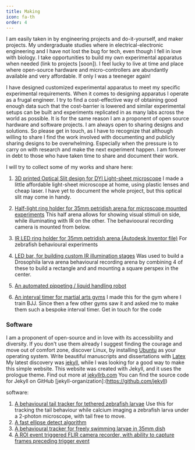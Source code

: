 ```yaml
---
title: Making
icon: fa-th
order: 4
---
```


I am easily taken in by engineering projects and do-it-yourself, and maker projects.
 My undergraduate studies where in electrical-electronic engineering and I have not lost the bug for tech, even though I fell in love with biology.
I take opportunities to build my own experimental apparatus when needed (link to  projects [soon]).
I feel lucky to live at time and place where open-source hardware and micro-controllers are abundantly available and very affordable. If only I was a teeneger again!

I have designed customized experimental apparatus to meet my specific experimental requirements.
When it comes to designing apparatus I operate as a frugal engineer.
I try to find a cost-effective way of obtaining good enough data such that the cost-barrier is lowered and similar experimental setups can be built and experiments replicated in as many labs across the world as possible.
It is for the  same reason I am a proponent of open source hardware and software projects.
I am always open to sharing designs and solutions. 
So please get in touch, as I have to recognize that although willing to share I find the work involved with documenting and 
publicly sharing designs to be overwhelming.
Especially when the pressure is to carry on with research and make the next experiment happen. I am forever in debt to those who have taken time to share and document their work. 

I will try to collect some of my works and share here:

1. [3D printed Optical Slit design for DYI Light-sheet microscope](https://cad.onshape.com/documents/e2989669a249a84f3d34795a/w/2316bf5b7371057718f6a064/e/68a2ba408584b1c1c4241540)
   I made a little affordable light-sheet microscope at home, using plastic lenses and cheap laser. I have yet to document the whole project, but this optical slit may come in handy.
   
1. [Half-light ring holder for 35mm petridish arena for microscope mounted experiments](https://cad.onshape.com/documents/d0fc86446e7332e5cc0da078/w/572e1355dbb929749a8153f5/e/7f476d67bc2b59f7ed11b25e)
    This half arena allows for showing visual stimuli on side, while illuminating with IR on the other. The behaviooural recording camera is mounted from below. 
1. [IR LED ring holder for 35mm petridish arena (Autodesk Inventor file)](https://cad.onshape.com/documents/fbfdd81b4eb376409ab08de8/w/678074c3ee30109b566cdfc9/e/950330e3d3ebb4c5d5e5058b)
   For zebrafish behavioural experiments
1. [LED bar, for building custom IR illumination stages](https://cad.onshape.com/documents/09089b6d59ab93e061e7ffa5/w/c411326a0b6039e9f9462551/e/658c6f6dccfd52afe84f879f)
   Was used to build a Drosophila larva arena behavioural recording arena by combining 4 of these to build a rectangle and and mounting a square perspex in the center.
1. [An automated pippeting / liquid handling robot](https://www.youtube.com/watch?app=desktop&v=jlGT0nzT_E8)    
1. [An interval timer for martial arts gyms](https://www.instagram.com/omikronpitimer/)
I made this for the gym where I train BJJ. Since then a few other gyms saw it and asked me to make them such a bespoke interval timer.
Get in touch for the code

### Software
I am a proponent of open-source and in love with its accessibility and diversity. 
If you don't use them already I suggest finding the courage and move out of comfort zone, discover Linux, by installing [Ubuntu](https://ubuntu.com/download/desktop) as your operating system.
Write beautiful manuscripts and dissertations with [Latex](https://www.latex-project.org/)
My latest discovery was 
[jekyll](https://github.com/jekyll/jekyll),  while I was looking for a good way to make this simple website.
This website was created with Jekyll, and it uses the prologue theme. Find out more at [jekyllrb.com](https://jekyllrb.com/)
You can find the source code for Jekyll on GitHub 
[jekyll-organization]:(https://github.com/jekyll)


software:

1. [A behavioural tail tracker for tethered zebrafish larvae](https://github.com/kostasl/TailTracker)
   Use this for tracking the tail behaviour while calcium imaging a zebrafish larva under a 2-photon microscope, with tail free to move.  
1. [A fast ellipse detect algorithm](https://github.com/kostasl/ellipseDetect)
1. [A behavioural tracker for freely swimming larvae in 35mm dish](https://github.com/kostasl/zebrafish_tracker)  
1. [A ROI event triggered FLIR camera recorder, with ability to capture frames preceding trigger event](https://github.com/kostasl/zebrafishtrack_cam)

<!--
### Large image

![Branching](https://guides.github.com/activities/hello-world/branching.png)


### Definition lists can be used with HTML syntax.

<p align="left">
<dl align="left">
<dt>Name</dt>
<dd>Godzilla</dd>
<dt>Born</dt>
<dd>1952</dd>
<dt>Birthplace</dt>
<dd>Japan</dd>
<dt>Color</dt>
<dd>Green</dd>
</dl>
</p>
```
Long, single-line code blocks should not wrap. They should horizontally scroll if they are too long. This line should be long enough to demonstrate this.
```

```
The final element.
```
-->